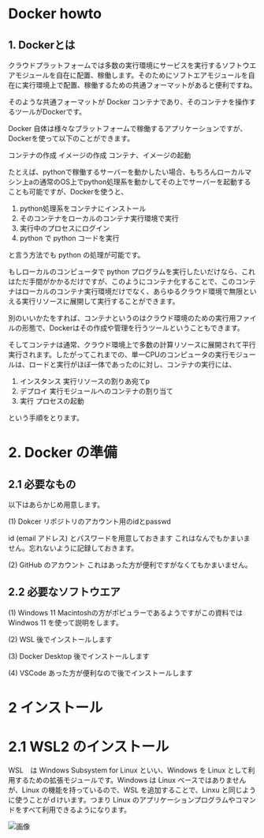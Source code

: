 # Docker howto

## 1. Dockerとは

クラウドプラットフォームでは多数の実行環境にサービスを実行するソフトウエアモジュールを自在に配置、稼働します。そのためにソフトエアモジュールを自在に実行環境上で配置、稼働するための共通フォーマットがあると便利ですね。

そのような共通フォーマットが Docker コンテナであり、そのコンテナを操作するツールがDockerです。

Docker 自体は様々なプラットフォームで稼働するアプリケーションですが、Dockerを使って以下のことができます。

コンテナの作成
イメージの作成
コンテナ、イメージの起動

たとえば、pythonで稼働するサーバーを動かしたい場合、もちろんローカルマシン上aの通常のOS上でpython処理系を動かしてその上でサーバーを起動することも可能ですが、Dockerを使うと、

1. python処理系をコンテナにインストール
2. そのコンテナをローカルのコンテナ実行環境で実行
3. 実行中のプロセスにログイン
4. python で python コードを実行

と言う方法でも python の処理が可能です。

もしローカルのコンピュータで python プログラムを実行したいだけなら、これはただ手間がかかるだけですが、このようにコンテナ化することで、このコンテナはローカルのコンテナ実行環境だけでなく、あらゆるクラウド環境で無限といえる実行リソースに展開して実行することができます。

別のいいかたをすれば、コンテナというのはクラウド環境のための実行用ファイルの形態で、Dockerはその作成や管理を行うツールということもできます。

そしてコンテナは通常、クラウド環境上で多数の計算リソースに展開されて平行実行されます。したがってこれまでの、単一CPUのコンピュータの実行モジュールは、ロードと実行がほぼ一体であったのに対し、コンテナの実行には、

1. インスタンス 実行リソースの割りあ宛てp
2. デプロイ 実行モジュールへのコンテナの割り当て
3. 実行 プロセスの起動
 
という手順をとります。

# 2. Docker の準備
## 2.1 必要なもの

以下はあらかじめ用意します。

(1) Dokcer リポジトリのアカウント用のidとpasswd

id (email アドレス) とパスワードを用意しておきます
これはなんでもかまいません。忘れないように記録しておきます。

(2) GitHub のアカウント
これはあった方が便利ですがなくてもかまいません。

## 2.2 必要なソフトウエア

(1) Windows 11
Macintoshの方がポピュラーであるようですがこの資料ではWindwos 11 を使って説明をします。

(2) WSL
後でインストールします

(3) Docker Desktop
後でインストールします

(4) VSCode
あった方が便利なので後でインストールします

# 2 インストール

# 2.1 WSL2 のインストール

WSL　は Windows Subsystem for Linux といい、Windows を Linux として利用するための拡張モジュールです。Windows は Linux ベースではありませんが、Linux の機能を持っているので、WSL を追加することで、Linxu と同じように使うことがｄけいます。つまり Linux のアプリケーションプログラムやコマンドをすべて利用できるようになります。





![画像](image/test.png "サンプル")